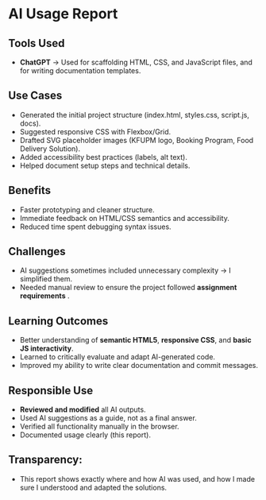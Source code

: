 
# AI Usage Report

## Tools Used
- **ChatGPT** → Used for scaffolding HTML, CSS, and JavaScript files, and for writing documentation templates.

## Use Cases
- Generated the initial project structure (index.html, styles.css, script.js, docs).
- Suggested responsive CSS with Flexbox/Grid.
- Drafted SVG placeholder images (KFUPM logo, Booking Program, Food Delivery Solution).
- Added accessibility best practices (labels, alt text).
- Helped document setup steps and technical details.

## Benefits
- Faster prototyping and cleaner structure.
- Immediate feedback on HTML/CSS semantics and accessibility.
- Reduced time spent debugging syntax issues.

## Challenges
- AI suggestions sometimes included unnecessary complexity → I simplified them.
- Needed manual review to ensure the project followed **assignment requirements** .

## Learning Outcomes
- Better understanding of **semantic HTML5**, **responsive CSS**, and **basic JS interactivity**.
- Learned to critically evaluate and adapt AI-generated code.
- Improved my ability to write clear documentation and commit messages.

## Responsible Use
- **Reviewed and modified** all AI outputs.
- Used AI suggestions as a guide, not as a final answer.
- Verified all functionality manually in the browser.
- Documented usage clearly (this report).


## **Transparency**: 
- This report shows exactly where and how AI was used, and how I made sure I understood and adapted the solutions.
